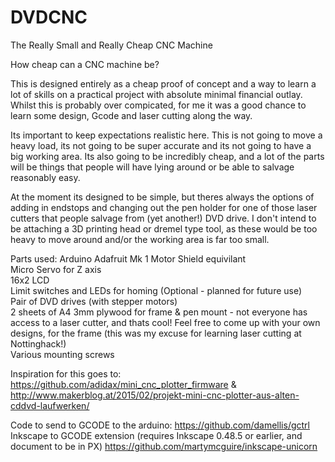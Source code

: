 # DVDCNC
The Really Small and Really Cheap CNC Machine

How cheap can a CNC machine be?

This is designed entirely as a cheap proof of concept and a way to learn a lot of skills on a practical project with absolute minimal financial outlay. Whilst this is probably over compicated, for me it was a good chance to learn some design, Gcode and laser cutting along the way.

Its important to keep expectations realistic here. This is not going to move a heavy load, its not going to be super accurate and its not going to have a big working area. Its also going to be incredibly cheap, and a lot of the parts will be things that people will have lying around or be able to salvage reasonably easy.

At the moment its designed to be simple, but theres always the options of adding in endstops and changing out the pen holder for one of those laser cutters that people salvage from (yet another!) DVD drive. I don't intend to be attaching a 3D printing head or dremel type tool, as these would be too heavy to move around and/or the working area is far too small.

Parts used:
Arduino 
Adafruit Mk 1 Motor Shield equivilant				
Micro Servo for Z axis 				
16x2 LCD 	
Limit switches and LEDs for homing (Optional - planned for future use)				
Pair of DVD drives (with stepper motors)	
2 sheets of A4 3mm plywood for frame & pen mount - not everyone has access to a laser cutter, and thats cool! Feel free to come up with your own designs, for the frame (this was my excuse for learning laser cutting at Nottinghack!) 				
Various mounting screws

Inspiration for this goes to: https://github.com/adidax/mini_cnc_plotter_firmware & http://www.makerblog.at/2015/02/projekt-mini-cnc-plotter-aus-alten-cddvd-laufwerken/

Code to send to GCODE to the arduino: https://github.com/damellis/gctrl
Inkscape to GCODE extension (requires Inkscape 0.48.5 or earlier, and document to be in PX) https://github.com/martymcguire/inkscape-unicorn
